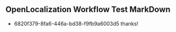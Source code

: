 ## OpenLocalization Workflow Test MarkDown

* 6820f379-8fa6-446a-bd38-f9fb9a6003d5 
thanks!



<!--HONumber=Feb16_HO3-->
